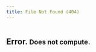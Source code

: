 ```yaml
---
title: File Not Found (404)
---
```


<div class="row">
	<div class="large-8 large-centered columns panel callout">
		<h2>Error. <small>Does not compute.</small></h2>
	</div>
</div>
